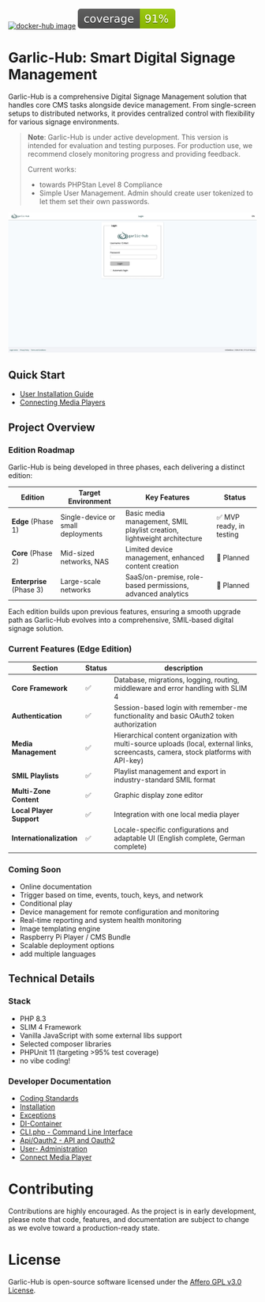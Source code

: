 [![docker-hub image](https://github.com/garlic-signage/garlic-hub/actions/workflows/docker-image.yml/badge.svg?branch=main)](https://github.com/garlic-signage/garlic-hub/actions/workflows/docker-image.yml)
[![garlic-hub coverage](https://github.com/garlic-signage/garlic-hub/blob/main/misc/coverage.svg)](https://github.com/garlic-signage/garlic-hub/blob/main/misc/coverage.svg)

# Garlic-Hub: Smart Digital Signage Management

Garlic-Hub is a comprehensive Digital Signage Management solution that handles core CMS tasks alongside device management. From single-screen setups to distributed networks, it provides centralized control with flexibility for various signage environments.

> **Note**: Garlic-Hub is under active development. This version is intended for evaluation and testing purposes. For production use, we recommend closely monitoring progress and providing feedback.
> 
> Current works:
> - towards PHPStan Level 8 Compliance
> - Simple User Management. Admin should create user tokenized to let them set their own passwords.

![Garlic-Hub Mediapool Screenshot](docs/media/showcase.gif)

## Quick Start

- [User Installation Guide](docs/how-tos/install-user.md)
- [Connecting Media Players](docs/how-tos/connect-mediaplayer-user.md)

## Project Overview

### Edition Roadmap

Garlic-Hub is being developed in three phases, each delivering a distinct edition:

| Edition                  | Target Environment                 | Key Features                                                             | Status                  |
|--------------------------|------------------------------------|--------------------------------------------------------------------------|-------------------------|
| **Edge** (Phase 1)       | Single-device or small deployments | Basic media management, SMIL playlist creation, lightweight architecture | ✅ MVP ready, in testing |
| **Core** (Phase 2)       | Mid-sized networks, NAS            | Limited device management, enhanced content creation                     | 🔄 Planned              |
| **Enterprise** (Phase 3) | Large-scale networks               | SaaS/on-premise, role-based permissions, advanced analytics              | 🔄 Planned              |

Each edition builds upon previous features, ensuring a smooth upgrade path as Garlic-Hub evolves into a comprehensive, SMIL-based digital signage solution.

### Current Features (Edge Edition)
| Section                  | Status | description                                                                                                                            |
|--------------------------|--------|----------------------------------------------------------------------------------------------------------------------------------------|
| **Core Framework**       | ✅      | Database, migrations, logging, routing, middleware and error handling with SLIM 4                                                      |
| **Authentication**       | ✅      | Session-based login with remember-me functionality and basic OAuth2 token authorization                                                |
| **Media Management**     | ✅      | Hierarchical content organization with multi-source uploads (local, external links, screencasts, camera, stock platforms with API-key) |
| **SMIL Playlists**       | ✅      | Playlist management and export in industry-standard SMIL format                                                                        |
| **Multi-Zone Content**   | ✅      | Graphic display zone editor                                                                                                            |
| **Local Player Support** | ✅      | Integration with one local media player                                                                                                |
| **Internationalization** | ✅      | Locale-specific configurations and adaptable UI (English complete, German complete)                                                    |

### Coming Soon
- Online documentation
- Trigger based on time, events, touch, keys, and network
- Conditional play
- Device management for remote configuration and monitoring
- Real-time reporting and system health monitoring
- Image templating engine
- Raspberry Pi Player / CMS Bundle
- Scalable deployment options
- add multiple languages
## Technical Details

### Stack
- PHP 8.3
- SLIM 4 Framework
- Vanilla JavaScript with some external libs support
- Selected composer libraries
- PHPUnit 11 (targeting >95% test coverage)
- no vibe coding!

### Developer Documentation
- [Coding Standards](docs/coding-standards.md)
- [Installation](docs/install.md)
- [Exceptions](docs/exceptions.md)
- [DI-Container](docs/di-container.md)
- [CLI.php - Command Line Interface](docs/cli.md)
- [Api/Oauth2 - API and Oauth2](docs/oauth2.md)
- [User- Administration](docs/user-administration.md)
- [Connect Media Player](docs/connect-media-player.md)

# Contributing
Contributions are highly encouraged. As the project is in early development, please note that code, features, and documentation are subject to change as we evolve toward a production-ready state.

# License
Garlic-Hub is open-source software licensed under the [Affero GPL v3.0 License](https://www.gnu.org/licenses/agpl-3.0.en.html).
